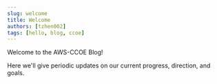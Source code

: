 ```yaml
---
slug: welcome
title: Welcome
authors: [tzhen002]
tags: [hello, blog, ccoe]
---
```


Welcome to the AWS-CCOE Blog! 

Here we'll give periodic updates on our current progress, direction, and goals. 
